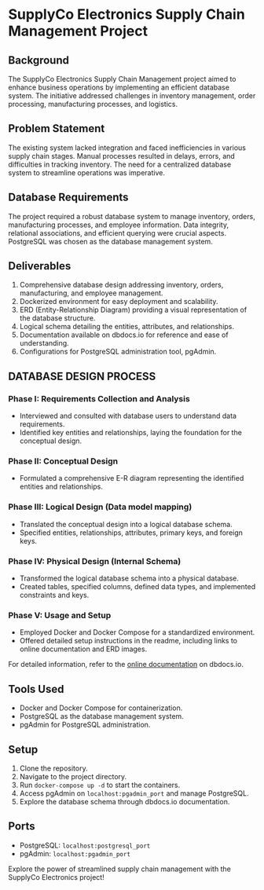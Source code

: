 # SupplyCo Electronics Supply Chain Management Project

## Background
The SupplyCo Electronics Supply Chain Management project aimed to enhance business operations by implementing an efficient database system. The initiative addressed challenges in inventory management, order processing, manufacturing processes, and logistics.

## Problem Statement
The existing system lacked integration and faced inefficiencies in various supply chain stages. Manual processes resulted in delays, errors, and difficulties in tracking inventory. The need for a centralized database system to streamline operations was imperative.

## Database Requirements
The project required a robust database system to manage inventory, orders, manufacturing processes, and employee information. Data integrity, relational associations, and efficient querying were crucial aspects. PostgreSQL was chosen as the database management system.

## Deliverables
1. Comprehensive database design addressing inventory, orders, manufacturing, and employee management.
2. Dockerized environment for easy deployment and scalability.
3. ERD (Entity-Relationship Diagram) providing a visual representation of the database structure.
4. Logical schema detailing the entities, attributes, and relationships.
5. Documentation available on dbdocs.io for reference and ease of understanding.
6. Configurations for PostgreSQL administration tool, pgAdmin.

## DATABASE DESIGN PROCESS 
### Phase I: Requirements Collection and Analysis
- Interviewed and consulted with database users to understand data requirements.
- Identified key entities and relationships, laying the foundation for the conceptual design.

### Phase II: Conceptual Design
- Formulated a comprehensive E-R diagram representing the identified entities and relationships.

### Phase III: Logical Design (Data model mapping)
- Translated the conceptual design into a logical database schema.
- Specified entities, relationships, attributes, primary keys, and foreign keys.

### Phase IV: Physical Design (Internal Schema)
- Transformed the logical database schema into a physical database.
- Created tables, specified columns, defined data types, and implemented constraints and keys.

### Phase V: Usage and Setup
- Employed Docker and Docker Compose for a standardized environment.
- Offered detailed setup instructions in the readme, including links to online documentation and ERD images.

For detailed information, refer to the [online documentation](#) on dbdocs.io.

## Tools Used
- Docker and Docker Compose for containerization.
- PostgreSQL as the database management system.
- pgAdmin for PostgreSQL administration.

## Setup
1. Clone the repository.
2. Navigate to the project directory.
3. Run `docker-compose up -d` to start the containers.
4. Access pgAdmin on `localhost:pgadmin_port` and manage PostgreSQL.
5. Explore the database schema through dbdocs.io documentation.

## Ports
- PostgreSQL: `localhost:postgresql_port`
- pgAdmin: `localhost:pgadmin_port`

Explore the power of streamlined supply chain management with the SupplyCo Electronics project!
